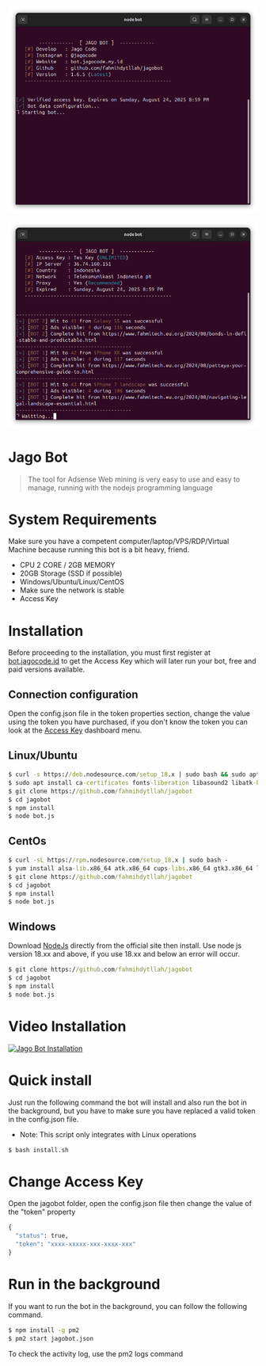 ![Main Banner](images/main-banner.png)

![Bot Banner](images/bot-banner.png)

# **Jago Bot**

> The tool for Adsense Web mining is very easy to use and easy to manage, running with the nodejs programming language

# System Requirements
Make sure you have a competent computer/laptop/VPS/RDP/Virtual Machine because running this bot is a bit heavy, friend.

* CPU 2 CORE / 2GB MEMORY
* 20GB Storage (SSD if possible)
* Windows/Ubuntu/Linux/CentOS
* Make sure the network is stable
* Access Key

# Installation
Before proceeding to the installation, you must first register at [bot.jagocode.id](https://bot.jagocode.id/auth/register) to get the Access Key which will later run your bot, free and paid versions available.

## Connection configuration
Open the config.json file in the token properties section, change the value using the token you have purchased, if you don't know the token you can look at the [Access Key](https://bot.jagocode.id/u/keys) dashboard menu.

## Linux/Ubuntu
```cmd
$ curl -s https://deb.nodesource.com/setup_18.x | sudo bash && sudo apt install nodejs -y
$ sudo apt install ca-certificates fonts-liberation libasound2 libatk-bridge2.0-0 libatk1.0-0 libc6 libcairo2 libcups2 libdbus-1-3 libexpat1 libfontconfig1 libgbm1 libgcc1 libglib2.0-0 libgtk-3-0 libnspr4 libnss3 libpango-1.0-0 libpangocairo-1.0-0 libstdc++6 libx11-6 libx11-xcb1 libxcb1 libxcomposite1 libxcursor1 libxdamage1 libxext6 libxfixes3 libxi6 libxrandr2 libxrender1 libxss1 libxtst6 lsb-release wget xdg-utils -y
$ git clone https://github.com/fahmihdytllah/jagobot
$ cd jagobot
$ npm install
$ node bot.js
```

## CentOs
```cmd
$ curl -sL https://rpm.nodesource.com/setup_18.x | sudo bash -
$ yum install alsa-lib.x86_64 atk.x86_64 cups-libs.x86_64 gtk3.x86_64 libXcomposite.x86_64 libXcursor.x86_64 libXdamage.x86_64 libXext.x86_64 libXi.x86_64 libXrandr.x86_64 libXScrnSaver.x86_64 libXtst.x86_64 pango.x86_64 xorg-x11-fonts-100dpi xorg-x11-fonts-75dpi xorg-x11-fonts-cyrillic xorg-x11-fonts-misc xorg-x11-fonts-Type1 xorg-x11-utils -y && yum update nss -y
$ git clone https://github.com/fahmihdytllah/jagobot
$ cd jagobot
$ npm install
$ node bot.js
```

## Windows
Download [NodeJs](https://nodejs.org/en/download) directly from the official site then install. Use node js version 18.xx and above, if you use 18.xx and below an error will occur.

```cmd
$ git clone https://github.com/fahmihdytllah/jagobot
$ cd jagobot
$ npm install
$ node bot.js
```

# Video Installation
[![Jago Bot Installation](https://img.youtube.com/vi/IVdlcUObKuA/0.jpg)](https://www.youtube.com/watch?v=IVdlcUObKuA)

# Quick install
Just run the following command the bot will install and also run the bot in the background, but you have to make sure you have replaced a valid token in the config.json file.

* Note: This script only integrates with Linux operations
```cmd
$ bash install.sh
```

# Change Access Key
Open the jagobot folder, open the config.json file then change the value of the "token" property

```cmd
{
  "status": true,
  "token": "xxxx-xxxxx-xxx-xxxx-xxx"
}
```

# Run in the background
If you want to run the bot in the background, you can follow the following command.

```cmd
$ npm install -g pm2
$ pm2 start jagobot.json
```

To check the activity log, use the pm2 logs command
